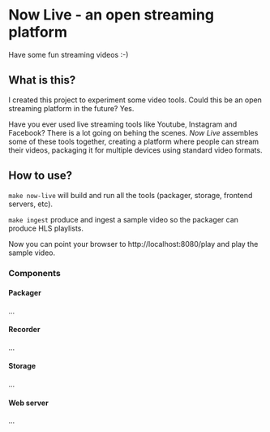 # Now Live - an open streaming platform

Have some fun streaming videos :-)

## What is this?

I created this project to experiment some video tools. Could this be an open streaming platform in the future? Yes.

Have you ever used live streaming tools like Youtube, Instagram and Facebook? There is a lot going on behing the scenes. *Now Live* assembles some of these tools together, creating a platform where people can stream their videos, packaging it for multiple devices using standard video formats.

## How to use?

`make now-live` will build and run all the tools (packager, storage, frontend servers, etc).

`make ingest` produce and ingest a sample video so the packager can produce HLS playlists.

Now you can point your browser to http://localhost:8080/play and play the sample video.

### Components

#### Packager

...

#### Recorder

...

#### Storage

...

#### Web server

...
